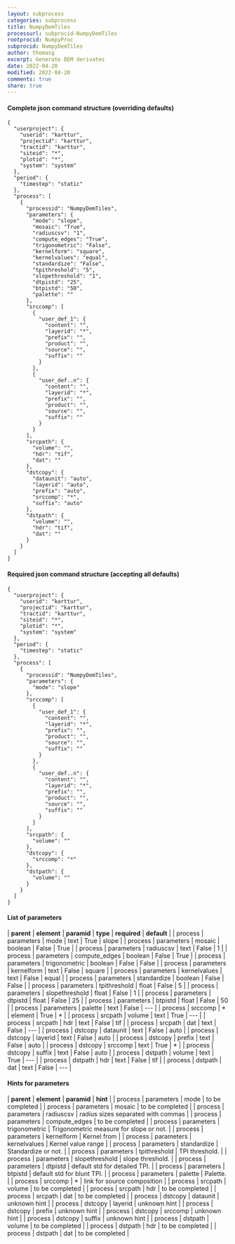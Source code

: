 ```yaml
---
layout: subprocess
categories: subprocess
title: NumpyDemTiles
processurl: subprocid-NumpyDemTiles
rootprocid: NumpyProc
subprocid: NumpyDemTiles
author: thomasg
excerpt: Generate DEM derivates
date: 2022-04-20
modified: 2022-04-20
comments: true
share: true
---
```


#### Complete json command structure (overriding defaults)
```
{
  "userproject": {
    "userid": "karttur",
    "projectid": "karttur",
    "tractid": "karttur",
    "siteid": "*",
    "plotid": "*",
    "system": "system"
  },
  "period": {
    "timestep": "static"
  },
  "process": [
    {
      "processid": "NumpyDemTiles",
      "parameters": {
        "mode": "slope",
        "mosaic": "True",
        "radiuscsv": "1",
        "compute_edges": "True",
        "trigonometric": "False",
        "kernelform": "square",
        "kernelvalues": "equal",
        "standardize": "False",
        "tpithreshold": "5",
        "slopethreshold": "1",
        "dtpistd": "25",
        "btpistd": "50",
        "palette": ""
      },
      "srccomp": [
        {
          "user_def_1": {
            "content": "",
            "layerid": "*",
            "prefix": "",
            "product": "",
            "source": "",
            "suffix": ""
          }
        },
        {
          "user_def..n": {
            "content": "",
            "layerid": "*",
            "prefix": "",
            "product": "",
            "source": "",
            "suffix": ""
          }
        }
      ],
      "srcpath": {
        "volume": "",
        "hdr": "tif",
        "dat": ""
      },
      "dstcopy": {
        "dataunit": "auto",
        "layerid": "auto",
        "prefix": "auto",
        "srccomp": "*",
        "suffix": "auto"
      },
      "dstpath": {
        "volume": "",
        "hdr": "tif",
        "dat": ""
      }
    }
  ]
}
```
#### Required json command structure (accepting all defaults)
```
{
  "userproject": {
    "userid": "karttur",
    "projectid": "karttur",
    "tractid": "karttur",
    "siteid": "*",
    "plotid": "*",
    "system": "system"
  },
  "period": {
    "timestep": "static"
  },
  "process": [
    {
      "processid": "NumpyDemTiles",
      "parameters": {
        "mode": "slope"
      },
      "srccomp": [
        {
          "user_def_1": {
            "content": "",
            "layerid": "*",
            "prefix": "",
            "product": "",
            "source": "",
            "suffix": ""
          }
        },
        {
          "user_def..n": {
            "content": "",
            "layerid": "*",
            "prefix": "",
            "product": "",
            "source": "",
            "suffix": ""
          }
        }
      ],
      "srcpath": {
        "volume": ""
      },
      "dstcopy": {
        "srccomp": "*"
      },
      "dstpath": {
        "volume": ""
      }
    }
  ]
}
```
#### List of parameters

| **parent** | **element** | **paramid** | **type** | **required** | **default** |
| process | parameters | mode | text | True | slope |
| process | parameters | mosaic | boolean | False | True |
| process | parameters | radiuscsv | text | False | 1 |
| process | parameters | compute_edges | boolean | False | True |
| process | parameters | trigonometric | boolean | False | False |
| process | parameters | kernelform | text | False | square |
| process | parameters | kernelvalues | text | False | equal |
| process | parameters | standardize | boolean | False | False |
| process | parameters | tpithreshold | float | False | 5 |
| process | parameters | slopethreshold | float | False | 1 |
| process | parameters | dtpistd | float | False | 25 |
| process | parameters | btpistd | float | False | 50 |
| process | parameters | palette | text | False | --- |
| process | srccomp | * | element | True | * |
| process | srcpath | volume | text | True | --- |
| process | srcpath | hdr | text | False | tif |
| process | srcpath | dat | text | False | --- |
| process | dstcopy | dataunit | text | False | auto |
| process | dstcopy | layerid | text | False | auto |
| process | dstcopy | prefix | text | False | auto |
| process | dstcopy | srccomp | text | True | * |
| process | dstcopy | suffix | text | False | auto |
| process | dstpath | volume | text | True | --- |
| process | dstpath | hdr | text | False | tif |
| process | dstpath | dat | text | False | --- |

#### Hints for parameters

| **parent** | **element** | **paramid** | **hint** |
| process | parameters | mode | to be completed |
| process | parameters | mosaic | to be completed |
| process | parameters | radiuscsv | radius sizes separated with commas |
| process | parameters | compute_edges | to be completed |
| process | parameters | trigonometric | Trigonometric measure for slope or not. |
| process | parameters | kernelform | Kernel from |
| process | parameters | kernelvalues | Kernel value range |
| process | parameters | standardize | Standardize or not. |
| process | parameters | tpithreshold | TPI threshold. |
| process | parameters | slopethreshold | slope threshold. |
| process | parameters | dtpistd | default std for detailed TPI. |
| process | parameters | btpistd | default std for blunt TPI. |
| process | parameters | palette | Palette. |
| process | srccomp | * | link for source composition |
| process | srcpath | volume | to be completed |
| process | srcpath | hdr | to be completed |
| process | srcpath | dat | to be completed |
| process | dstcopy | dataunit | unknown hint |
| process | dstcopy | layerid | unknown hint |
| process | dstcopy | prefix | unknown hint |
| process | dstcopy | srccomp | unknown hint |
| process | dstcopy | suffix | unknown hint |
| process | dstpath | volume | to be completed |
| process | dstpath | hdr | to be completed |
| process | dstpath | dat | to be completed |
